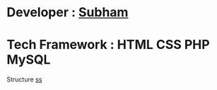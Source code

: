 # Developer : [Subham](https://subham-maity.github.io/subham/)

# Tech Framework : HTML CSS PHP MySQL

Structure
[ss](Subham.png)